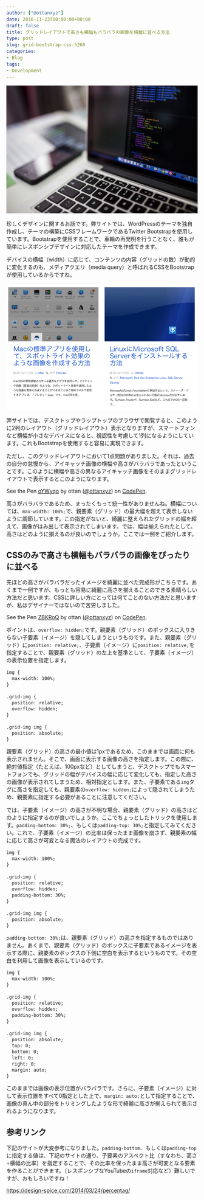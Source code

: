 ```yaml
---
author: ["@ottanxyz"]
date: 2016-11-23T00:00:00+00:00
draft: false
title: グリッドレイアウトで高さも横幅もバラバラの画像を綺麗に並べる方法
type: post
slug: grid-bootstrap-css-5260
categories:
- Blog
tags:
- Development
---
```


![](161123-58352f787a587.jpg)






珍しくデザインに関するお話です。弊サイトでは、WordPressのテーマを独自作成し、テーマの構築にCSSフレームワークであるTwitter Bootstrapを使用しています。Bootstrapを使用することで、車輪の再発明を行うことなく、誰もが簡単にレスポンシブデザインに対応したテーマを作成できます。





デバイスの横幅（width）に応じて、コンテンツの内容（グリッドの数）が動的に変化するのも、メディアクエリ（media query）と呼ばれるCSSをBootstrapが使用しているからですね。





![](161123-5835307555882.png)






弊サイトでは、デスクトップやラップトップのブラウザで閲覧すると、このように2列のレイアウト（グリッドレイアウト）表示となりますが、スマートフォンなど横幅が小さなデバイスになると、視認性を考慮して1列になるようにしています。これもBootstrapを使用すると容易に実現できます。





ただし、このグリッドレイアウトにおいて1点問題がありました。それは、過去の自分の怠慢から、アイキャッチ画像の横幅や高さがバラバラであったということです。このように横幅や高さの異なるアイキャッチ画像をそのままグリッドレイアウトで表示するとこのようになります。





See the Pen [oYWyqo](https://codepen.io/ottanxyz/pen/oYWyqo/) by ottan ([@ottanxyz](https://codepen.io/ottanxyz)) on [CodePen](https://codepen.io).






高さがバラバラであるため、まったくもって統一性がありませんね。横幅については、`max-width: 100%;`で、親要素（グリッド）の最大幅を超えて表示しないように調節しています。この指定がないと、綺麗に整えられたグリッドの幅を超えて、画像がはみ出して表示されてしまいます。では、幅は揃えられたとして、高さはどのように揃えるのが良いのでしょうか。ここでは一例をご紹介します。





## CSSのみで高さも横幅もバラバラの画像をぴったりに並べる





先ほどの高さがバラバラだったイメージを綺麗に並べた完成形がこちらです。あくまで一例ですが、もっとも容易に綺麗に高さを揃えることのできる素晴らしい方法だと思います。CSSに詳しい方にとっては何てことのない方法だと思いますが、私はデザイナーではないので苦労しました。





See the Pen [ZBKRoQ](https://codepen.io/ottanxyz/pen/ZBKRoQ/) by ottan ([@ottanxyz](https://codepen.io/ottanxyz)) on [CodePen](https://codepen.io).






ポイントは、`overflow: hidden;`です。親要素（グリッド）のボックスに入りきらない子要素（イメージ）を隠してしまうというものです。また、親要素（グリッド）に`position: relative;`、子要素（イメージ）に`position: relative;`を指定することで、親要素（グリッド）の左上を基準として、子要素（イメージ）の表示位置を指定します。




    
    img {
      max-width: 100%;
    }
    
    .grid-img {
      position: relative;
      overflow: hidden;
    }
    
    .grid-img img {
      position: absolute;
    }





親要素（グリッド）の高さの最小値は1pxであるため、このままでは画面に何も表示されません。そこで、画面に表示する画像の高さを指定します。この際に、絶対値指定（たとえば、100pxなど）としてしまうと、デスクトップでもスマートフォンでも、グリッドの幅がデバイスの幅に応じて変化しても、指定した高さの画像が表示されてしまうため、相対指定とします。また、子要素である`img`タグに高さを指定しても、親要素の`overflow: hidden;`によって隠されてしまうため、親要素に指定する必要があることに注意してください。





では、子要素（イメージ）の高さが不明な場合、親要素（グリッド）の高さはどのように指定するのが良いでしょうか。ここでちょっとしたトリックを使用します。`padding-bottom: 30%;`、もしくは`padding-top: 30%;`と指定してみてください。これで、子要素（イメージ）の比率は保ったまま画像を崩さず、親要素の幅に応じて高さが可変となる魔法のレイアウトの完成です。




    
    img {
      max-width: 100%;
    }
    
    .grid-img {
      position: relative;
      overflow: hidden;
      padding-bottom: 30%;
    }
    
    .grid-img img {
      position: absolute;
    }





`padding-bottom: 30%;`は、親要素（グリッド）の高さを指定するものではありません。あくまで、親要素（グリッド）のボックスに子要素であるイメージを表示する際に、親要素のボックスの下側に空白を表示するというものです。その空白を利用して画像を表示しているのです。




    
    img {
      max-width: 100%;
    }
    
    .grid-img {
      position: relative;
      overflow: hidden;
      padding-bottom: 30%;
    }
    
    .grid-img img {
      position: absolute;
      top: 0;
      bottom: 0;
      left: 0;
      right: 0;
      margin: auto;
    }





このままでは画像の表示位置がバラバラです。さらに、子要素（イメージ）に対して表示位置をすべて0指定とした上で、`margin: auto;`として指定することで、画像の真ん中の部分をトリミングしたような形で綺麗に高さが揃えられて表示されるようになります。





## 参考リンク





下記のサイトが大変参考になりました。`padding-bottom`、もしくは`padding-top`に指定する値は、下記のサイトの通り、子要素のアスペクト比（すなわち、高さ÷横幅の比率）を指定することで、その比率を保ったまま高さが可変となる要素を作ることができます。（レスポンシブなYouTubeの`iframe`対応など）難しいですが、おもしろいですね！



https://design-spice.com/2014/03/24/percentag/
